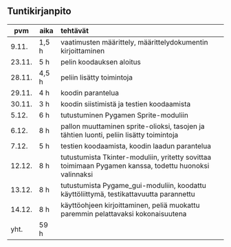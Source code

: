 ## Tuntikirjanpito
  
pvm    | aika | tehtävät
------ | ---- | :--------
9.11.|1,5 h|vaatimusten määrittely, määrittelydokumentin kirjoittaminen
23.11.|5 h|pelin koodauksen aloitus
28.11.|4,5 h|peliin lisätty toimintoja
29.11.|4 h|koodin parantelua
30.11.|3 h|koodin siistimistä ja testien koodaamista
5.12.|6 h|tutustuminen Pygamen Sprite-moduliin
6.12.|8 h|pallon muuttaminen sprite-olioksi, tasojen ja tähtien luonti, peliin lisätty toimintoja
7.12.|5 h|testien koodaamista, koodin laadun parantelua
12.12.|8 h|tutustumista Tkinter-moduliin, yritetty sovittaa toimimaan Pygamen kanssa, todettu huonoksi valinnaksi
13.12.|8 h|tutustumista Pygame_gui-moduliin, koodattu käyttöliittymä, testikattavuutta parannettu
14.12.|8 h|käyttöohjeen kirjoittaminen, peliä muokattu paremmin pelattavaksi kokonaisuutena
yht.|59 h|
